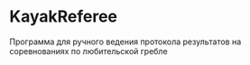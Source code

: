 # KayakReferee
Программа для ручного ведения протокола результатов на соревнованиях по любительской гребле

